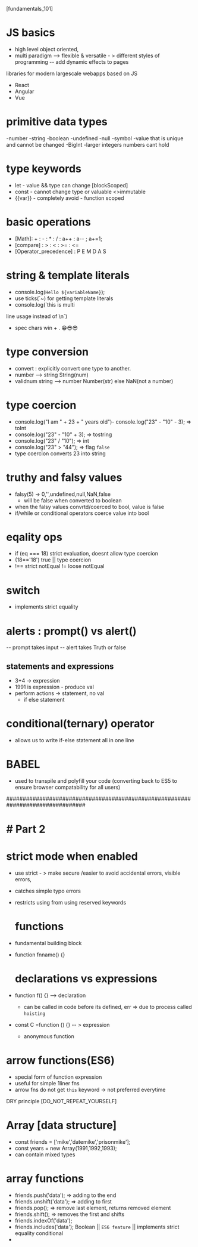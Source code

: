 [fundamentals_101]

# JS basics

- high level object oriented,
- multi paradigm --> flexible & versatile - > different styles of programming
  -- add dynamic effects to pages

libraries for modern largescale webapps based on JS

- React
- Angular
- Vue

# primitive data types

-number
-string
-boolean
-undefined
-null
-symbol -value that is unique and cannot be changed
-BigInt -larger integers numbers cant hold

# type keywords

- let - value && type can change [blockScoped]
- const - cannot change type or valuable <>immutable
- {{var}} - completely avoid - function scoped

# basic operations

- [Math]: + : - : \* : / : a++ : a-- ; a+=1;
- [compare] : > : < : >= : <=
- [Operator_precedence] : P E M D A S

# string & template literals

- console.log(`Hello ${variableName}`);
- use ticks(`~) for getting template literals
- console.log(`this is multi

line usage instead of \n\`)

- spec chars win + . 😁😎😎

# type conversion

- convert : explicitly convert one type to another.
- number --> string String(num)
- validnum string --> number Number(str) else NaN(not a number)

# type coercion

- console.log("I am " + 23 + " years old")- console.log("23" - "10" - 3); => toInt
- console.log("23" - "10" + 3); => tostring
- console.log("23" / "10"); => int
- console.log("23" > "44"); => flag `false`
- type coercion converts 23 into string

# truthy and falsy values

- falsy(5) -> 0,'',undefined,null,NaN,false
  - will be false when converted to boolean
- when the falsy values convrtd/coerced to bool, value is false
- if/while or conditional operators coerce value into bool

# eqality ops

- if (eq === 18) strict evaluation, doesnt allow type coercion
- (18=='18') true || type coercion
- !== strict notEqual != loose notEqual

# switch

- implements strict equality

# alerts : prompt() vs alert()

-- prompt takes input
-- alert takes Truth or false

## statements and expressions

- 3+4 -> expression
- 1991 is expression - produce val
- perform actions -> statement, no val
  - if else statement

# conditional(ternary) operator

- allows us to write if-else statement all in one line

# BABEL

- used to transpile and polyfill your code (converting back to ES5 to ensure browser compatability for all users)

################################################################################

# # Part 2

# strict mode when enabled

- use strict - > make secure /easier to avoid accidental errors, visible errors,
- catches simple typo errors
- restricts using from using reserved keywords

  # functions

- fundamental building block
- function fnname() {}

  # declarations vs expressions

- function f() {} --> declaration
  - can be called in code before its defined, err => due to process called `hoisting`
- const C =function () {} -- > expression
  - anonymous function

# arrow functions(ES6)

- special form of function expression
- useful for simple 1liner fns
- arrow fns do not get `this` keyword -> not preferred everytime

DRY principle [DO_NOT_REPEAT_YOURSELF]

# Array [data structure]

- const friends = ['mike','datemike','prisonmike'];
- const years = new Array(1991,1992,1993);
- can contain mixed types

# array functions

- friends.push('data'); => adding to the end
- friends.unshift('data'); => adding to first
- friends.pop(); => remove last element, returns removed element
- friends.shift(); => removes the first and shifts
- friends.indexOf('data');
- friends.includes('data'); Boolean || `ES6 feature` || implements strict equality conditional
-
